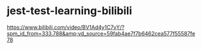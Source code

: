 # jest-test-learning-bilibili
https://www.bilibili.com/video/BV1Ad4y1C7vY/?spm_id_from=333.788&amp;vd_source=59fab4ae7f7b6462cea577f55587fe78
